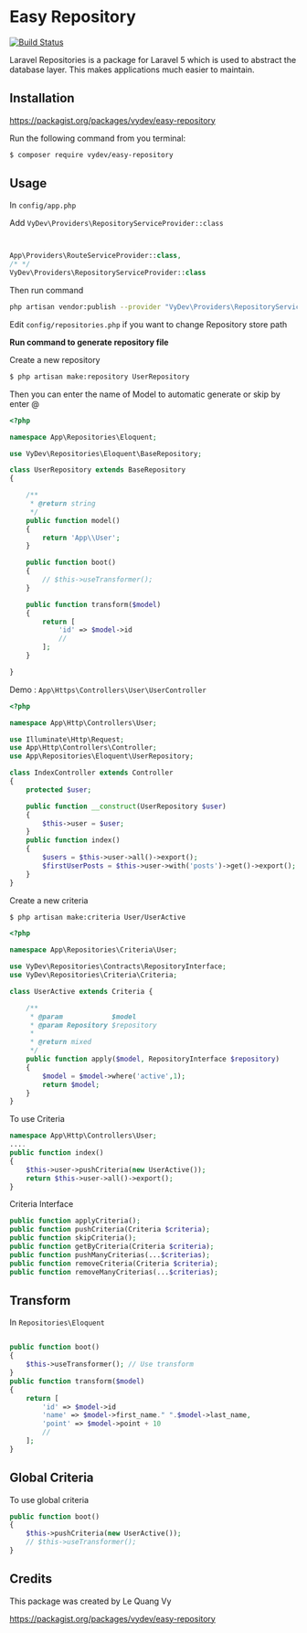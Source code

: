 # Easy Repository

[![Build Status](https://travis-ci.org/Juniorsz/easy-repository.svg?branch=master)](https://travis-ci.org/Juniorsz/easy-repository)

Laravel Repositories is a package for Laravel 5 which is used to abstract the database layer. This makes applications much easier to maintain.

## Installation

https://packagist.org/packages/vydev/easy-repository

Run the following command from you terminal:


 ```bash
$ composer require vydev/easy-repository
 ```
 
## Usage

In ```config/app.php```

Add ```VyDev\Providers\RepositoryServiceProvider::class```

```php


App\Providers\RouteServiceProvider::class,
/* */
VyDev\Providers\RepositoryServiceProvider::class

```
Then run command

```bash
php artisan vendor:publish --provider "VyDev\Providers\RepositoryServiceProvider"

```

Edit ```config/repositories.php``` if you want to change Repository store path

**Run command to generate repository file**

Create a new repository

```sh
$ php artisan make:repository UserRepository
```

Then you can enter the name of Model to automatic generate or skip by enter @

```php
<?php 

namespace App\Repositories\Eloquent;

use VyDev\Repositories\Eloquent\BaseRepository;

class UserRepository extends BaseRepository
{

    /**
     * @return string
     */
    public function model()
    {
        return 'App\\User';
    }

    public function boot()
    {
        // $this->useTransformer();
    }

    public function transform($model)
    {
        return [
            'id' => $model->id
            //
        ];
    }

}
```

Demo : ```App\Https\Controllers\User\UserController```

```php
<?php

namespace App\Http\Controllers\User;

use Illuminate\Http\Request;
use App\Http\Controllers\Controller;
use App\Repositories\Eloquent\UserRepository;

class IndexController extends Controller
{
    protected $user;

    public function __construct(UserRepository $user)
    {
        $this->user = $user;
    }
    public function index()
    {
        $users = $this->user->all()->export();
        $firstUserPosts = $this->user->with('posts')->get()->export();
    }
}
```

Create a new criteria
```sh
$ php artisan make:criteria User/UserActive
```

```php
<?php 

namespace App\Repositories\Criteria\User;

use VyDev\Repositories\Contracts\RepositoryInterface;
use VyDev\Repositories\Criteria\Criteria;

class UserActive extends Criteria {

    /**
     * @param            $model
     * @param Repository $repository
     *
     * @return mixed
     */
    public function apply($model, RepositoryInterface $repository)
    {
        $model = $model->where('active',1);
        return $model;
    }
}
```

To use Criteria

```php
namespace App\Http\Controllers\User;
....
public function index()
{
    $this->user->pushCriteria(new UserActive());
    return $this->user->all()->export();
}
```
Criteria Interface
```php
public function applyCriteria();
public function pushCriteria(Criteria $criteria);
public function skipCriteria();
public function getByCriteria(Criteria $criteria);
public function pushManyCriterias(...$criterias);
public function removeCriteria(Criteria $criteria);
public function removeManyCriterias(...$criterias);
```

## Transform

In ```Repositories\Eloquent```
```php

public function boot()
{
    $this->useTransformer(); // Use transform
}
public function transform($model)
{
    return [
        'id' => $model->id
        'name' => $model->first_name." ".$model->last_name,
        'point' => $model->point + 10
        //
    ];
}
```

## Global Criteria

To use global criteria 

```php
public function boot()
{
    $this->pushCriteria(new UserActive());
    // $this->useTransformer();
}
```

## Credits

This package was created by Le Quang Vy 

https://packagist.org/packages/vydev/easy-repository

